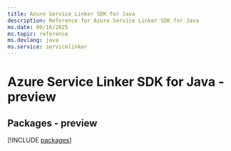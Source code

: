 ```yaml
---
title: Azure Service Linker SDK for Java
description: Reference for Azure Service Linker SDK for Java
ms.date: 09/16/2025
ms.topic: reference
ms.devlang: java
ms.service: servicelinker
---
```

# Azure Service Linker SDK for Java - preview
## Packages - preview
[!INCLUDE [packages](service-linker-index.md)]